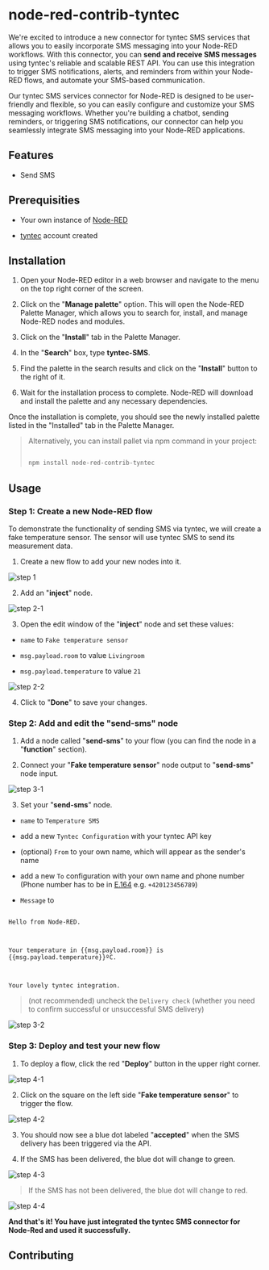 
# node-red-contrib-tyntec

  

We're excited to introduce a new connector for tyntec SMS services that allows you to easily incorporate SMS messaging into your Node-RED workflows. With this connector, you can **send and receive SMS messages** using tyntec's reliable and scalable REST API. You can use this integration to trigger SMS notifications, alerts, and reminders from within your Node-RED flows, and automate your SMS-based communication.

  

Our tyntec SMS services connector for Node-RED is designed to be user-friendly and flexible, so you can easily configure and customize your SMS messaging workflows. Whether you're building a chatbot, sending reminders, or triggering SMS notifications, our connector can help you seamlessly integrate SMS messaging into your Node-RED applications.

  

## Features

  

- Send SMS

  

## Prerequisities

  

- Your own instance of [Node-RED](https://nodered.org/docs/getting-started/)

-  [tyntec](https://www.tyntec.com/) account created

  

## Installation

1.  Open your Node-RED editor in a web browser and navigate to the menu on the top right corner of the screen.
    
2.  Click on the "**Manage palette**" option. This will open the Node-RED Palette Manager, which allows you to search for, install, and manage Node-RED nodes and modules.
    
3.  Click on the "**Install**" tab in the Palette Manager.
    
4.  In the "**Search**" box, type **tyntec-SMS**.
    
5.  Find the palette in the search results and click on the "**Install**" button to the right of it.
    
6.  Wait for the installation process to complete. Node-RED will download and install the palette and any necessary dependencies.
    
 Once the installation is complete, you should see the newly installed palette listed in the "Installed" tab in the Palette Manager.

>  Alternatively, you can install pallet via npm command in your project:
> 
> ```bash
> 
> npm install node-red-contrib-tyntec
> 
> ```


## Usage

  

### Step 1: Create a new Node-RED flow

To demonstrate the functionality of sending SMS via tyntec, we will create a fake temperature sensor. The sensor will use tyntec SMS to send its measurement data.
  

1. Create a new flow to add your new nodes into it.

  

![step 1](./docs/step-1.png)

  2. Add an "**inject**" node.

  

![step 2-1](./docs/step-2-1.png)

  

3. Open the edit window of the "**inject**" node and set these values:

-  `name` to `Fake temperature sensor`

-  `msg.payload.room` to value `Livingroom`

-  `msg.payload.temperature` to value `21`

  
![step 2-2](./docs/step-2-2.png)

  

4. Click to "**Done**" to save your changes.

  

### Step 2: Add and edit the "send-sms" node

  

1. Add a node called "**send-sms**" to your flow (you can find the node in a "**function**" section).

  

2. Connect your "**Fake temperature sensor**" node output to "**send-sms**" node input.

  

![step 3-1](./docs/step-3-1.png)

  

3. Set your "**send-sms**" node. 

-  `name` to `Temperature SMS`

- add a new `Tyntec Configuration` with your tyntec API key

- (optional) `From` to your own name, which will appear as the sender's name

- add a new `To` configuration with your own name and phone number (Phone number has to be in [E.164](https://en.wikipedia.org/wiki/E.164) e.g. `+420123456789`)

-  `Message` to

```

Hello from Node-RED.

  

Your temperature in {{msg.payload.room}} is {{msg.payload.temperature}}ºC.

  

Your lovely tyntec integration.

```

> (not recommended) uncheck the `Delivery check` (whether you need to
> confirm successful or unsuccessful SMS delivery)

  

![step 3-2](./docs/step-3-2.png)

  

### Step 3: Deploy and test your new flow

  

1. To deploy a flow, click the red "**Deploy**" button in the upper right corner.

  

![step 4-1](./docs/step-4-1.png)

  

2. Click on the square on the left side "**Fake temperature sensor**" to trigger the flow.

  

![step 4-2](./docs/step-4-2.png)

  

3. You should now see a blue dot labeled "**accepted**" when the SMS delivery has been triggered via the API.

  

4. If the SMS has been delivered, the blue dot will change to green.

  

![step 4-3](./docs/step-4-3.png)

  

> If the SMS has not been delivered, the blue dot will change to red.

  

![step 4-4](./docs/step-4-4.png)


**And that's it! You have just integrated the tyntec SMS connector for Node-Red and used it successfully.** 
  

## Contributing

